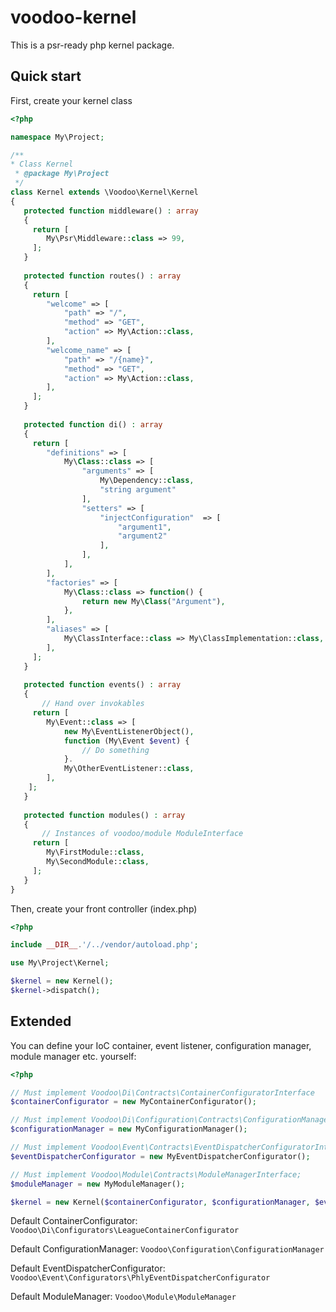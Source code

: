# voodoo-kernel

This is a psr-ready php kernel package.

## Quick start

First, create your kernel class

```php
<?php

namespace My\Project;

/**
* Class Kernel
 * @package My\Project
 */
class Kernel extends \Voodoo\Kernel\Kernel
{
   protected function middleware() : array
   {
     return [
        My\Psr\Middleware::class => 99,    
     ];
   }
   
   protected function routes() : array
   {
     return [
        "welcome" => [
            "path" => "/",
            "method" => "GET",
            "action" => My\Action::class,    
        ],
        "welcome_name" => [
            "path" => "/{name}",
            "method" => "GET",
            "action" => My\Action::class,   
        ],
     ];
   }
   
   protected function di() : array
   {
     return [
        "definitions" => [
            My\Class::class => [
                "arguments" => [
                    My\Dependency::class,
                    "string argument"  
                ],
                "setters" => [
                    "injectConfiguration"  => [
                        "argument1",
                        "argument2"  
                    ],
                ],   
            ],  
        ],    
        "factories" => [
            My\Class::class => function() {
                return new My\Class("Argument"),
            },
        ],
        "aliases" => [
            My\ClassInterface::class => My\ClassImplementation::class,  
        ],
     ];
   }
   
   protected function events() : array
   {
       // Hand over invokables
     return [
        My\Event::class => [
            new My\EventListenerObject(),
            function (My\Event $event) {
                // Do something
            }.
            My\OtherEventListener::class,
        ],     
    ];
   }
   
   protected function modules() : array
   {
       // Instances of voodoo/module ModuleInterface
     return [
        My\FirstModule::class,
        My\SecondModule::class,    
     ];
   }
}
```

Then, create your front controller (index.php)

```php
<?php

include __DIR__.'/../vendor/autoload.php';

use My\Project\Kernel;

$kernel = new Kernel();
$kernel->dispatch();

```

## Extended

You can define your IoC container, event listener, configuration manager, module manager etc.
yourself:

```php
<?php

// Must implement Voodoo\Di\Contracts\ContainerConfiguratorInterface
$containerConfigurator = new MyContainerConfigurator();

// Must implement Voodoo\Di\Configuration\Contracts\ConfigurationManagerInterface
$configurationManager = new MyConfigurationManager();

// Must implement Voodoo\Event\Contracts\EventDispatcherConfiguratorInterface
$eventDispatcherConfigurator = new MyEventDispatcherConfigurator();

// Must implement Voodoo\Module\Contracts\ModuleManagerInterface;
$moduleManager = new MyModuleManager();

$kernel = new Kernel($containerConfigurator, $configurationManager, $eventDispatcherConfigurator, $moduleManager):

```

Default ContainerConfigurator: `Voodoo\Di\Configurators\LeagueContainerConfigurator`

Default ConfigurationManager: `Voodoo\Configuration\ConfigurationManager`

Default EventDispatcherConfigurator: `Voodoo\Event\Configurators\PhlyEventDispatcherConfigurator`

Default ModuleManager: `Voodoo\Module\ModuleManager`